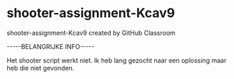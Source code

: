 # shooter-assignment-Kcav9
shooter-assignment-Kcav9 created by GitHub Classroom


-----BELANGRIJKE INFO-----

Het shooter script werkt niet. Ik heb lang gezocht naar een oplossing maar heb die niet gevonden.
